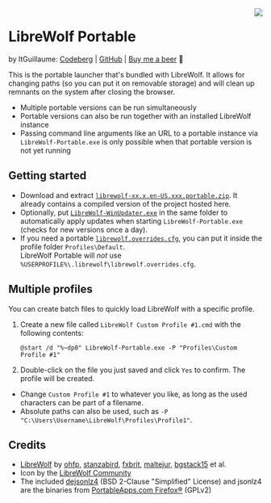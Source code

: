 <img src="LibreWolf-Portable.ico" align="right">

# LibreWolf Portable
by ltGuillaume: [Codeberg](https://codeberg.org/ltGuillaume) | [GitHub](https://github.com/ltGuillaume) | [Buy me a beer](https://buymeacoff.ee/ltGuillaume) 🍺

This is the portable launcher that's bundled with LibreWolf. It allows for changing paths (so you can put it on removable storage) and will clean up remnants on the system after closing the browser.

- Multiple portable versions can be run simultaneously
- Portable versions can also be run together with an installed LibreWolf instance
- Passing command line arguments like an URL to a portable instance via `LibreWolf-Portable.exe` is only possible when that portable version is not yet running

## Getting started
- Download and extract [`librewolf-xx.x.en-US.xxx.portable.zip`](https://gitlab.com/librewolf-community/browser/bsys6/-/releases). It already contains a compiled version of the project hosted here.
- Optionally, put [`LibreWolf-WinUpdater.exe`](https://codeberg.org/ltGuillaume/LibreWolf-WinUpdater/releases) in the same folder to automatically apply updates when starting `LibreWolf-Portable.exe` (checks for new versions once a day).
- If you need a portable [`librewolf.overrides.cfg`](https://librewolf.net/docs/settings/#where-do-i-find-my-librewolfoverridescfg), you can put it inside the profile folder `Profiles\Default`.  
LibreWolf Portable will _not_ use `%USERPROFILE%\.librewolf\librewolf.overrides.cfg`.

## Multiple profiles
You can create batch files to quickly load LibreWolf with a specific profile.
1. Create a new file called `LibreWolf Custom Profile #1.cmd` with the following contents:
    ```
    @start /d "%~dp0" LibreWolf-Portable.exe -P "Profiles\Custom Profile #1"
    ```
2. Double-click on the file you just saved and click `Yes` to confirm. The profile will be created.
- Change `Custom Profile #1` to whatever you like, as long as the used characters can be part of a filename.
- Absolute paths can also be used, such as `-P "C:\Users\Username\LibreWolf\Profiles\Profile1"`.

## Credits
* [LibreWolf](https://librewolf.net) by [ohfp](https://gitlab.com/ohfp), [stanzabird](https://stanzabird.nl), [fxbrit](https://gitlab.com/fxbrit), [maltejur](https://gitlab.com/maltejur), [bgstack15](https://bgstack15.wordpress.com) et al.
* Icon by the [LibreWolf Community](https://gitlab.com/librewolf-community/branding/-/tree/master/icon)
* The included [dejsonlz4](https://github.com/avih/dejsonlz4/) (BSD 2-Clause "Simplified" License) and jsonlz4 are the binaries from [PortableApps.com Firefox®](https://portableapps.com/apps/internet/firefox_portable) (GPLv2)
